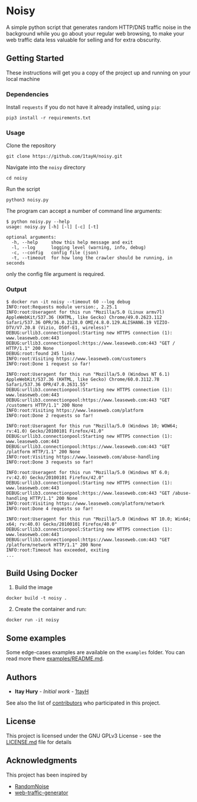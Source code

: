 
# Noisy

A simple python script that generates random HTTP/DNS traffic noise in the background while you go about your regular web browsing, to make your web traffic data less valuable for selling and for extra obscurity.

## Getting Started

These instructions will get you a copy of the project up and running on your local machine

### Dependencies

Install `requests` if you do not have it already installed, using `pip`:

```
pip3 install -r requirements.txt
```

### Usage

Clone the repository
```
git clone https://github.com/1tayH/noisy.git
```

Navigate into the `noisy` directory
```
cd noisy
```

Run the script

```
python3 noisy.py
```

The program can accept a number of command line arguments:
```
$ python noisy.py --help
usage: noisy.py [-h] [-l] [-c] [-t]

optional arguments:
  -h, --help     show this help message and exit
  -l, --log      logging level (warning, info, debug)
  -c, --config   config file (json)
  -t, --timeout  for how long the crawler should be running, in seconds
```
only the config file argument is required.

###  Output
```
$ docker run -it noisy --timeout 60 --log debug
INFO:root:Requests module version:, 2.25.1
INFO:root:Useragent for this run "Mozilla/5.0 (Linux armv7l) AppleWebKit/537.36 (KHTML, like Gecko) Chrome/49.0.2623.112 Safari/537.36 OPR/36.0.2128.0 OMI/4.8.0.129.ALISHAN6.19 VIZIO-DTV/V7.20.8 (Vizio, D50f-E1, wireless)"
DEBUG:urllib3.connectionpool:Starting new HTTPS connection (1): www.leaseweb.com:443
DEBUG:urllib3.connectionpool:https://www.leaseweb.com:443 "GET / HTTP/1.1" 200 None
DEBUG:root:found 245 links
INFO:root:Visiting https://www.leaseweb.com/customers
INFO:root:Done 1 request so far!

INFO:root:Useragent for this run "Mozilla/5.0 (Windows NT 6.1) AppleWebKit/537.36 (KHTML, like Gecko) Chrome/60.0.3112.78 Safari/537.36 OPR/47.0.2631.55"
DEBUG:urllib3.connectionpool:Starting new HTTPS connection (1): www.leaseweb.com:443
DEBUG:urllib3.connectionpool:https://www.leaseweb.com:443 "GET /customers HTTP/1.1" 200 None
INFO:root:Visiting https://www.leaseweb.com/platform
INFO:root:Done 2 requests so far!

INFO:root:Useragent for this run "Mozilla/5.0 (Windows 10; WOW64; rv:41.0) Gecko/20100101 Firefox/41.0"
DEBUG:urllib3.connectionpool:Starting new HTTPS connection (1): www.leaseweb.com:443
DEBUG:urllib3.connectionpool:https://www.leaseweb.com:443 "GET /platform HTTP/1.1" 200 None
INFO:root:Visiting https://www.leaseweb.com/abuse-handling
INFO:root:Done 3 requests so far!

INFO:root:Useragent for this run "Mozilla/5.0 (Windows NT 6.0; rv:42.0) Gecko/20100101 Firefox/42.0"
DEBUG:urllib3.connectionpool:Starting new HTTPS connection (1): www.leaseweb.com:443
DEBUG:urllib3.connectionpool:https://www.leaseweb.com:443 "GET /abuse-handling HTTP/1.1" 200 None
INFO:root:Visiting https://www.leaseweb.com/platform/network
INFO:root:Done 4 requests so far!

INFO:root:Useragent for this run "Mozilla/5.0 (Windows NT 10.0; Win64; x64; rv:40.0) Gecko/20100101 Firefox/40.0"
DEBUG:urllib3.connectionpool:Starting new HTTPS connection (1): www.leaseweb.com:443
DEBUG:urllib3.connectionpool:https://www.leaseweb.com:443 "GET /platform/network HTTP/1.1" 200 None
INFO:root:Timeout has exceeded, exiting
...
```

## Build Using Docker

1. Build the image

`docker build -t noisy .`

2. Create the container and run:

`docker run -it noisy`

## Some examples

Some edge-cases examples are available on the `examples` folder. You can read more there [examples/README.md](examples/README.md).

## Authors

* **Itay Hury** - *Initial work* - [1tayH](https://github.com/1tayH)

See also the list of [contributors](https://github.com/1tayH/Noisy/contributors) who participated in this project.

## License

This project is licensed under the GNU GPLv3 License - see the [LICENSE.md](LICENSE.md) file for details

## Acknowledgments

This project has been inspired by
* [RandomNoise](http://www.randomnoise.us)
* [web-traffic-generator](https://github.com/ecapuano/web-traffic-generator)
